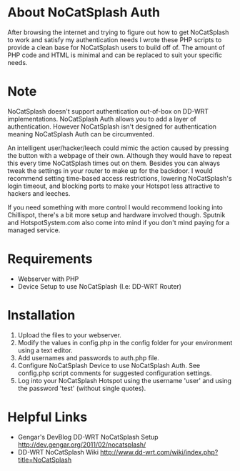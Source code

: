 # About NoCatSplash Auth
After browsing the internet and trying to figure out how to get NoCatSplash to work and satisfy my authentication needs I wrote these PHP scripts to provide a clean base for NoCatSplash users to build off of. The amount of PHP code and HTML is minimal and can be replaced to suit your specific needs.

# Note
NoCatSplash doesn't support authentication out-of-box on DD-WRT implementations. NoCatSplash Auth allows you to add a layer of authentication. However NoCatSplash isn't designed for authentication meaning NoCatSplash Auth can be circumvented.

An intelligent user/hacker/leech could mimic the action caused by pressing the button with a webpage of their own. Although they would have to repeat this every time NoCatSplash times out on them. Besides you can always tweak the settings in your router to make up for the backdoor. I would recommend setting time-based access restrictions, lowering NoCatSplash's login timeout, and blocking ports to make your Hotspot less attractive to hackers and leeches.

If you need something with more control I would recommend looking into Chillispot, there's a bit more setup and hardware involved though. Sputnik and HotspotSystem.com also come into mind if you don't mind paying for a managed service.

# Requirements
* Webserver with PHP
* Device Setup to use NoCatSplash (I.e: DD-WRT Router)

# Installation
1. Upload the files to your webserver.
2. Modify the values in config.php in the config folder for your environment using a text editor.
3. Add usernames and passwords to auth.php file.
4. Configure NoCatSplash Device to use NoCatSplash Auth. See config.php script comments for suggested configuration settings.
5. Log into your NoCatSplash Hotspot using the username 'user' and using the password 'test' (without single quotes).

# Helpful Links
* Gengar's DevBlog DD-WRT NoCatSplash Setup http://dev.gengar.org/2011/02/nocatsplash/
* DD-WRT NoCatSplash Wiki http://www.dd-wrt.com/wiki/index.php?title=NoCatSplash